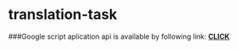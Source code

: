 # translation-task
###Google script aplication api is available by following link:
**[CLICK](https://script.google.com/macros/s/AKfycbx7gnyltxcLM1so_8z8H9eZIG4FSp3SQ32aq37yQVc275DRLlJB/exec?text=hello&lang=de)**
